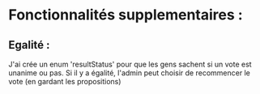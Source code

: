 # Fonctionnalités supplementaires : 

## Egalité : 

J'ai crée un enum 'resultStatus' pour que les gens sachent si un vote est unanime ou pas. Si il y a égalité, l'admin peut choisir de recommencer le vote (en gardant les propositions)